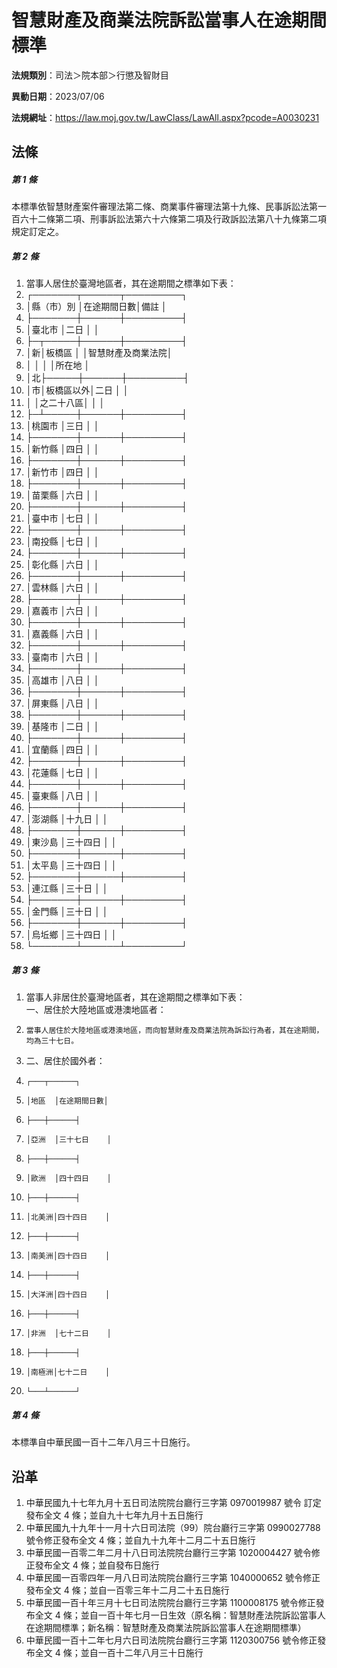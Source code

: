 # 智慧財產及商業法院訴訟當事人在途期間標準

**法規類別**：司法＞院本部＞行懲及智財目

**異動日期**：2023/07/06  

**法規網址**：https://law.moj.gov.tw/LawClass/LawAll.aspx?pcode=A0030231





## 法條
##### 第 1 條
本標準依智慧財產案件審理法第二條、商業事件審理法第十九條、民事訴訟法第一百六十二條第二項、刑事訴訟法第六十六條第二項及行政訴訟法第八十九條第二項規定訂定之。

##### 第 2 條
1. 當事人居住於臺灣地區者，其在途期間之標準如下表：
1. ┌───────┬──────┬─────────┐
1. │縣（市）別    │在途期間日數│備註              │
1. ├───────┼──────┼─────────┤
1. │臺北市        │二日        │                  │
1. ├─┬─────┼──────┼─────────┤
1. │新│板橋區    │            │智慧財產及商業法院│
1. │  │          │            │所在地            │
1. │北├─────┼──────┼─────────┤
1. │市│板橋區以外│二日        │                  │
1. │  │之二十八區│            │                  │
1. ├─┴─────┼──────┼─────────┤
1. │桃園市        │三日        │                  │
1. ├───────┼──────┼─────────┤
1. │新竹縣        │四日        │                  │
1. ├───────┼──────┼─────────┤
1. │新竹市        │四日        │                  │
1. ├───────┼──────┼─────────┤
1. │苗栗縣        │六日        │                  │
1. ├───────┼──────┼─────────┤
1. │臺中市        │七日        │                  │
1. ├───────┼──────┼─────────┤
1. │南投縣        │七日        │                  │
1. ├───────┼──────┼─────────┤
1. │彰化縣        │六日        │                  │
1. ├───────┼──────┼─────────┤
1. │雲林縣        │六日        │                  │
1. ├───────┼──────┼─────────┤
1. │嘉義市        │六日        │                  │
1. ├───────┼──────┼─────────┤
1. │嘉義縣        │六日        │                  │
1. ├───────┼──────┼─────────┤
1. │臺南市        │六日        │                  │
1. ├───────┼──────┼─────────┤
1. │高雄市        │八日        │                  │
1. ├───────┼──────┼─────────┤
1. │屏東縣        │八日        │                  │
1. ├───────┼──────┼─────────┤
1. │基隆市        │二日        │                  │
1. ├───────┼──────┼─────────┤
1. │宜蘭縣        │四日        │                  │
1. ├───────┼──────┼─────────┤
1. │花蓮縣        │七日        │                  │
1. ├───────┼──────┼─────────┤
1. │臺東縣        │八日        │                  │
1. ├───────┼──────┼─────────┤
1. │澎湖縣        │十九日      │                  │
1. ├───────┼──────┼─────────┤
1. │東沙島        │三十四日    │                  │
1. ├───────┼──────┼─────────┤
1. │太平島        │三十四日    │                  │
1. ├───────┼──────┼─────────┤
1. │連江縣        │三十日      │                  │
1. ├───────┼──────┼─────────┤
1. │金門縣        │三十日      │                  │
1. ├───────┼──────┼─────────┤
1. │烏坵鄉        │三十四日    │                  │
1. └───────┴──────┴─────────┘

##### 第 3 條
1. 當事人非居住於臺灣地區者，其在途期間之標準如下表：  
一、居住於大陸地區或港澳地區者： 
1.     當事人居住於大陸地區或港澳地區，而向智慧財產及商業法院為訴訟行為者，其在途期間，均為三十七日。
1. 二、居住於國外者：
1.     ┌───┬──────┐
1.     │地區  │在途期間日數│
1.     ├───┼──────┤
1.     │亞洲  │三十七日    │
1.     ├───┼──────┤
1.     │歐洲  │四十四日    │
1.     ├───┼──────┤
1.     │北美洲│四十四日    │
1.     ├───┼──────┤
1.     │南美洲│四十四日    │
1.     ├───┼──────┤
1.     │大洋洲│四十四日    │
1.     ├───┼──────┤
1.     │非洲  │七十二日    │
1.     ├───┼──────┤
1.     │南極洲│七十二日    │
1.     └───┴──────┘

##### 第 4 條
本標準自中華民國一百十二年八月三十日施行。

## 沿革
1. 中華民國九十七年九月十五日司法院院台廳行三字第 0970019987 號令 訂定發布全文 4  條；並自九十七年九月十五日施行
1. 中華民國九十九年十一月十六日司法院（99）院台廳行三字第 0990027788 號令修正發布全文 4  條；並自九十九年十二月二十五日施行
1. 中華民國一百零二年二月十八日司法院院台廳行三字第 1020004427 號令修正發布全文 4  條；並自發布日施行
1. 中華民國一百零四年一月八日司法院院台廳行三字第 1040000652 號令修正發布全文 4  條；並自一百零三年十二月二十五日施行
1. 中華民國一百十年三月十七日司法院院台廳行三字第 1100008175 號令修正發布全文 4  條；並自一百十年七月一日生效（原名稱：智慧財產法院訴訟當事人在途期間標準；新名稱：智慧財產及商業法院訴訟當事人在途期間標準）
1. 中華民國一百十二年七月六日司法院院台廳行三字第 1120300756 號令修正發布全文 4  條；並自一百十二年八月三十日施行
